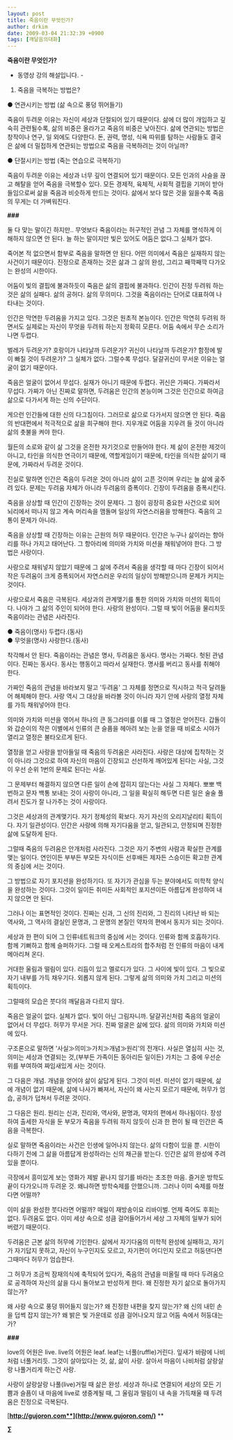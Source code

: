 ```yaml
---
layout: post
title: 죽음이란 무엇인가?
author: drkim
date: 2009-03-04 21:32:39 +0900
tags: [깨달음의대화]
---
```

**죽음이란 무엇인가?**  
- 동영상 강의 해설입니다. - 



1. 죽음을 극복하는 방법은?

● 연관시키는 방법 (삶 속으로 풍덩 뛰어들기)

죽음이 두려운 이유는 자신이 세상과 단절되어 있기 때문이다. 삶에 더 많이 개입하고 깊숙히 관련될수록, 삶의 비중은 올라가고 죽음의 비중은 낮아진다. 삶에 연관되는 방법은 창작이나 연구, 일 외에도 다양한다. 돈, 권력, 명성, 식욕 따위를 탐하는 사람들도 결국은 삶에 더 밀접하게 연관되는 방법으로 죽음을 극복하려는 것이 아닐까? 

● 단절시키는 방법 (죽는 연습으로 극복하기)

죽음이 두려운 이유는 세상과 너무 깊이 연결되어 있기 때문이다. 모든 인과의 사슬을 끊고 해탈을 얻어 죽음을 극복할수 있다. 모든 경제적, 육체적, 사회적 결핍을 기꺼이 받아들임으로써 삶을 죽음과 비슷하게 만드는 것이다. 삶에서 보다 많은 것을 잃을수록 죽음의 무게는 더 가벼워진다. 

**###**

둘 다 맞는 말이긴 하지만.. 무엇보다 죽음이라는 허구적인 관념 그 자체를 명석하게 이해하지 않으면 안 된다. 늘 하는 말이지만 빛은 있어도 어둠은 없다.그 실체가 없다. 

죽어본 적 없으면서 함부로 죽음을 말하면 안 된다. 어떤 의미에서 죽음은 실재하지 않는 사건이기 때문이다. 진정으로 존재하는 것은 삶과 그 삶의 완성, 그리고 째깍째깍 다가오는 완성의 시한이다.

어둠이 빛의 결핍에 불과하듯이 죽음은 삶의 결핍에 불과하다. 인간이 진정 두려워 하는 것은 삶의 실패다. 삶의 공허다. 삶의 무의미다. 그것을 죽음이라는 단어로 대표하여 나타내는 것이다.

인간은 막연한 두려움을 가지고 있다. 그것은 원초적 본능이다. 인간은 막연히 두려워 하면서도 실제로는 자신이 무엇을 두려워 하는지 정확히 모른다. 어둠 속에서 무슨 소리가 나면 두렵다.

벌레가 두려운가? 호랑이가 나타날까 두려운가? 귀신이 나타날까 두려운가? 함정에 발이 빠질 것이 두려운가? 그 실체가 없다. 그럴수록 무섭다. 달걀귀신이 무서운 이유는 얼굴이 없기 때문이다.

죽음은 얼굴이 없어서 무섭다. 실재가 아니기 때문에 두렵다. 귀신은 가짜다. 가짜라서 무섭다. 가짜가 아닌 진짜로 말하면, 두려움은 인간의 본능이며 그것은 인간으로 하여금 삶으로 다가서게 하는 신의 수단이다. 

게으런 인간들에 대한 신의 다그침이다. 그러므로 삶으로 다가서지 않으면 안 된다. 죽음의 반대편에서 적극적으로 삶을 희구해야 한다. 지우개로 어둠을 지우려 들 것이 아니라 삶의 촛불을 켜야 한다. 

월든의 소로와 같이 삶 그것을 온전한 자기것으로 만들어야 한다. 제 삶이 온전한 제것이 아니고, 타인을 의식한 연극이기 때문에, 역할게임이기 때문에, 타인을 의식한 삶이기 때문에, 가짜라서 두려운 것이다. 

진실로 말하면 인간은 죽음이 두려운 것이 아니라 삶이 고픈 것이며 우리는 늘 삶에 굶주려 있다. 문제는 두려움 자체가 아니라 두려움의 증폭이다. 긴장이 두려움을 증폭시킨다. 

죽음을 상상할 때 인간이 긴장하는 것이 문제다. 그 점이 굉장히 중요한 사건으로 되어 뇌리에서 떠나지 않고 계속 머리속을 맴돌며 일상의 자연스러움을 방해한다. 죽음의 고통이 문제가 아니라.

죽음을 상상할 때 긴장하는 이유는 근원의 허무 때문이다. 인간은 누구나 삶이라는 항아리를 하나 가지고 태어난다. 그 항아리에 의미와 가치와 미션을 채워넣어야 한다. 그 방법은 사랑이다. 

사랑으로 채워넣지 않았기 때문에 그 삶에 주려서 죽음을 생각할 때 마다 긴장이 되어서 작은 두려움이 크게 증폭되어서 자연스러운 우리의 일상이 방해받으니까 문제가 커지는 것이다.

사랑으로서 죽음은 극복된다. 세상과의 관계맺기를 통한 의미와 가치와 미션의 획득이다. 나아가 그 삶의 주인이 되어야 한다. 사랑의 완성이다. 그럴 때 빛이 어둠을 물리치듯 죽음이라는 관념은 사라진다.

● 죽음이(명사) 두렵다.(동사)  
● 무엇을(명사) 사랑한다.(동사)

착각해서 안 된다. 죽음이라는 관념은 명사, 두려움은 동사다. 명사는 가짜다. 헛된 관념이다. 진짜는 동사다. 동사는 행동이고 따라서 실재한다. 명사를 버리고 동사를 취해야 한다. 

가짜인 죽음의 관념을 바라보지 말고 '두려움' 그 자체를 정면으로 직시하고 적극 달려들어 해체해야 한다. 사랑 역시 그 대상을 바라볼 것이 아니라 자기 안에 사랑의 열정 자체를 가득 채워넣어야 한다.

의미와 가치와 미션을 엮어서 하나의 큰 동그라미를 이룰 때 그 열정은 얻어진다. 갑돌이와 갑순이의 작은 이별에서 인류의 큰 슬픔을 헤아려 보는 눈을 얻을 때 비로소 시야가 열리고 열정은 불타오르게 된다.

열정을 얻고 사랑을 받아들일 때 죽음의 두려움은 사라진다. 사랑은 대상에 집착하는 것이 아니라 그것으로 하여 자신의 마음이 긴장되고 선선하게 깨어있게 된다는 사실, 그것이 우선 순위 1번의 문제로 된다는 사실.

그 문제부터 해결하지 않으면 다른 일이 손에 잡히지 않는다는 사실 그 자체다. 뽀뽀 백번하고 문자 백통 보내는 것이 사랑이 아니라, 그 일을 확실히 해두면 다른 일은 술술 풀려서 진도가 잘 나가주는 것이 사랑이다.

그것은 세상과의 관계맺기다. 자기 정체성의 확보다. 자기 자신의 오리지날리티 획득이다. 자기 일관성이다. 인간은 사랑에 의해 자기다움을 얻고, 일관되고, 안정되며 진정한 삶에 도달하게 된다.

그럴때 죽음의 두려움은 안개처럼 사라진다. 그것은 자기 주변의 사람과 확실한 관계를 맺는 일이다. 연인이든 부부든 부모든 자식이든 선후배든 제자든 스승이든 확고한 관계의 중심에 서는 것이다.

그 방법으로 자기 포지션을 완성하기다. 또 자기가 관심을 두는 분야에서도 미학적 양식을 완성하는 것이다. 그것이 일이든 취미든 사회적인 포지션이든 아름답게 완성하여 내지 않으면 안 된다.

그러나 이는 표면적인 것이다. 진짜는 신과, 그 신의 진리와, 그 진리의 나타난 바 되는 역사와, 그 역사의 결실인 문명과, 그 문명의 본질인 약자의 편에서 동지가 되는 것이다. 

세상과 한 편이 되어 그 인류네트워크의 중심에 서는 것이다. 인류와 함께 호흡하기다. 함께 기뻐하고 함께 슬퍼하기다. 그럴 때 오케스트라의 합주처럼 전 인류의 마음이 내게 메아리쳐 온다.

거대한 울림과 떨림이 있다. 리듬이 있고 멜로디가 있다. 그 사이에 빛이 있다. 그 빛으로 자기 내부를 가득 채우기다. 외롭지 않게 된다. 그렇게 삶의 의미와 가치 그리고 미션의 획득이다. 

그럴때의 모습은 붓다의 깨달음과 다르지 않다. 

죽음은 얼굴이 없다. 실체가 없다. 빛이 아닌 그림자니까. 달걀귀신처럼 죽음의 얼굴이 없어서 더 무섭다. 허무가 무서운 거다. 진짜 얼굴은 삶에 있다. 삶의 의미와 가치와 미션에 있다. 

구조론으로 말하면 '사실≫의미≫가치≫개념≫원리'의 전개다. 사실은 열심히 사는 것, 의미는 세상과 연결되는 것,(부부든 가족이든 동아리든 일이든) 가치는 그 중에 우선순위를 부여하여 짜임새있게 사는 것이다.

그 다음은 개념. 개념을 얻어야 삶이 삶답게 된다. 그것이 미션. 미션이 없기 때문에, 삶에 개념이 없기 때문에, 삶에 나사가 빠져서, 자신이 왜 사는지 모르기 때문에, 허무가 엄습, 공허가 덥쳐서 두려운 것이다. 

그 다음은 원리. 원리는 신과, 진리와, 역사와, 문명과, 약자의 편에서 하나됨이다. 장성하여 출세한 자식을 둔 부모가 죽음을 두려워 하지 않듯이 신과 한 편이 될 때 인간은 죽음을 극복한다.

실로 말하면 죽음이라는 사건은 인생에 일어나지 않는다. 삶의 다함이 있을 뿐. 시한이 다하기 전에 그 삶을 아름답게 완성하라는 신의 채근을 받는다. 인간은 삶의 완성에 주려있을 뿐이다.

극장에서 흥미있게 보는 영화가 제발 끝나지 않기를 바라는 초조한 마음. 즐거운 방학도 끝이 다가오니까 두려운 것. 왜냐하면 방학숙제를 안했으니까. 그러나 이미 숙제를 마쳤다면 어떨까?

이미 삶을 완성한 붓다라면 어떨까? 매일이 재방송이요 리바이벌. 언제 죽어도 후회는 없다. 두려움도 없다. 이미 세상 속으로 성큼 걸어들어가서 세상 그 자체의 일부가 되어버렸기 때문이다.

두려움은 근본 삶의 허무에 기인한다. 삶에서 자기다움의 미학적 완성에 실패하고, 자기가 자기답지 못하고, 자신이 누구인지도 모르고, 자기편이 어디인지 모르고 허둥댄다면 그때마다 허무가 엄습한다.

그 허무가 조금씩 잠재의식에 축적되어 있다가, 죽음의 관념을 떠올릴 때 마다 두려움으로 공격하여 자신의 삶을 다시 돌아보고 반성하게 한다. 왜 진정한 자기 삶으로 돌아가지 않는가? 

왜 사랑 속으로 풍덩 뛰어들지 않는가? 왜 진정한 내편을 찾지 않는가? 왜 신의 내민 손을 덥썩 잡지 않는가? 왜 밝은 빛 가운데로 성큼 걸어나오지 않고 어둠 속에서 허둥대는가? 

**###**

love의 어원은 live. live의 어원은 leaf. leaf는 너풀(ruffle)거린다. 잎새가 바람에 나비처럼 너풀거리듯. 그것이 살아있다는 것, 삶, 삶이 사랑. 살아서 마음이 나비처럼 살랑살랑 나풀거리게 하는건 사랑.

사랑이 살랑살랑 나풀(live)거릴 때 삶은 완성. 세상과 하나로 연결되어 세상의 모든 기쁨과 슬픔이 내 마음에 live로 생중계될 때, 그 울림과 떨림이 내 속을 가득채울 때 두려움은 진정으로 극복된다.

[**http://gujoron.com**](http://www.gujoron.com/)** 
**

**∑**